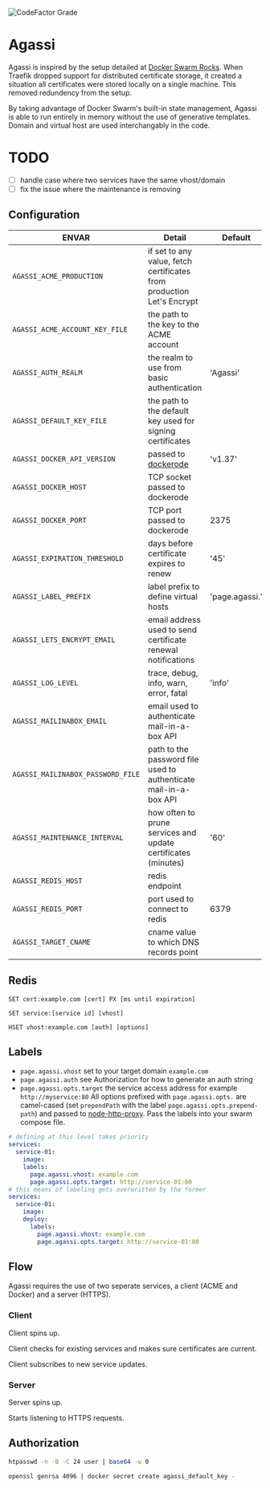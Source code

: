 ![CodeFactor Grade](https://img.shields.io/codefactor/grade/github/coryaent/agassi?style=flat-square)

# Agassi
Agassi is inspired by the setup detailed at [Docker Swarm Rocks](https://dockerswarm.rocks/). When Traefik dropped support for distributed certificate storage, it created a situation all certificates were stored locally on a single machine. This removed redundency from the setup.

By taking advantage of Docker Swarm's built-in state management, Agassi is able to run entirely in memory without the use of generative templates. Domain and virtual host are used interchangably in the code.

# TODO
- [ ] handle case where two services have the same vhost/domain
- [ ] fix the issue where the maintenance is removing 

## Configuration

ENVAR | Detail | Default
--- | --- | ---
`AGASSI_ACME_PRODUCTION` | if set to any value, fetch certificates from production Let's Encrypt |
`AGASSI_ACME_ACCOUNT_KEY_FILE` | the path to the key to the ACME account |
`AGASSI_AUTH_REALM` | the realm to use from basic authentication | 'Agassi'
`AGASSI_DEFAULT_KEY_FILE` | the path to the default key used for signing certificates |
`AGASSI_DOCKER_API_VERSION` | passed to [dockerode](https://github.com/apocas/dockerode) | 'v1.37'
`AGASSI_DOCKER_HOST` | TCP socket passed to dockerode |
`AGASSI_DOCKER_PORT` | TCP port passed to dockerode | 2375
`AGASSI_EXPIRATION_THRESHOLD` | days before certificate expires to renew | '45'
`AGASSI_LABEL_PREFIX` | label prefix to define virtual hosts | 'page.agassi.'
`AGASSI_LETS_ENCRYPT_EMAIL` | email address used to send certificate renewal notifications |
`AGASSI_LOG_LEVEL` | trace, debug, info, warn, error, fatal | 'info'
`AGASSI_MAILINABOX_EMAIL` | email used to authenticate mail-in-a-box API |
`AGASSI_MAILINABOX_PASSWORD_FILE` | path to the password file used to authenticate mail-in-a-box API |
`AGASSI_MAINTENANCE_INTERVAL` | how often to prune services and update certificates (minutes) | '60'
`AGASSI_REDIS_HOST` | redis endpoint |
`AGASSI_REDIS_PORT` | port used to connect to redis | 6379
`AGASSI_TARGET_CNAME` | cname value to which DNS records point |

## Redis
`SET cert:example.com [cert] PX [ms until expiration]`

`SET service:[service id] [vhost]`

`HSET vhost:example.com [auth] [options]`

## Labels
- `page.agassi.vhost` set to your target domain `example.com`
- `page.agassi.auth` see Authorization for how to generate an auth string
- `page.agassi.opts.target` the service access address for example `http://myservice:80`
All options prefixed with `page.agassi.opts.` are camel-cased (set `prependPath` with the label `page.agassi.opts.prepend-path`) and passed to [node-http-proxy](https://github.com/http-party/node-http-proxy).
Pass the labels into your swarm compose file.
```yaml
# defining at this level takes priority
services:
  service-01:
    image:
    labels:
      page.agassi.vhost: example.com
      page.agassi.opts.target: http://service-01:80
# this means of labeling gets overwritten by the former
services:
  service-01:
    image:
    deploy:
      labels:
        page.agassi.vhost: example.com
        page.agassi.opts.target: http://service-01:80
```

## Flow
Agassi requires the use of two seperate services, a client (ACME and Docker) and a server (HTTPS).
### Client
Client spins up.

Client checks for existing services and makes sure certificates are current.

Client subscribes to new service updates.

### Server
Server spins up.

Starts listening to HTTPS requests.

## Authorization
```sh
htpasswd -n -B -C 24 user | base64 -w 0
```
```sh
openssl genrsa 4096 | docker secret create agassi_default_key -
```

